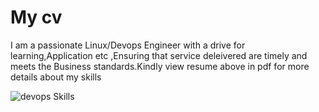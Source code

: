 # My cv
I am a passionate Linux/Devops Engineer with a drive for learning,Application etc ,Ensuring that service deleivered are timely and meets the Business standards.Kindly view resume above in pdf for more details about my skills 


![devops Skills](https://user-images.githubusercontent.com/10384951/177661815-b721d046-3e13-447b-bf55-06ff3196b155.jpeg)

